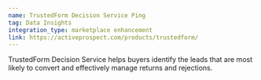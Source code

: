 ```yaml
---
name: TrustedForm Decision Service Ping
tag: Data Insights
integration_type: marketplace enhancement
link: https://activeprospect.com/products/trustedform/
---
```

TrustedForm Decision Service helps buyers identify the leads that are most likely to convert and effectively manage returns and rejections.
